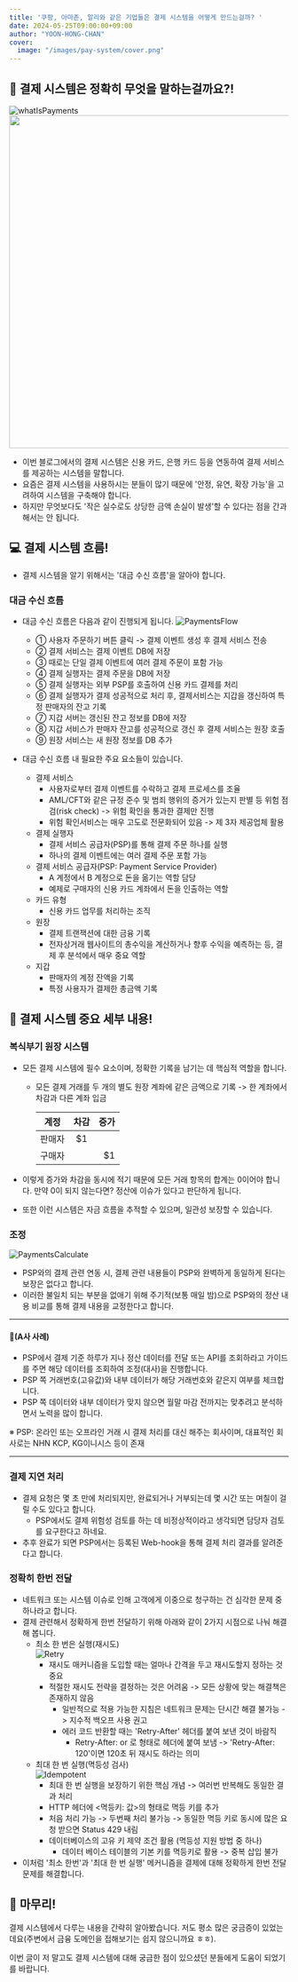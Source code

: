 ```yaml
---
title: '쿠팡, 아마존, 알리와 같은 기업들은 결제 시스템을 어떻게 만드는걸까? '
date: 2024-05-25T09:00:00+09:00
author: "YOON-HONG-CHAN"
cover:
  image: "/images/pay-system/cover.png"
---
```



## 💸 결제 시스템은 정확히 무엇을 말하는걸까요?!
![whatIsPayments](/images/pay-system/img_1.png)
<img src="/images/pay-system/img_1.png" width="600px"/><br>
- 이번 블로그에서의 결제 시스템은 신용 카드, 은행 카드 등을 연동하여 결제 서비스를 제공하는 시스템을 말합니다.
- 요즘은 결제 시스템을 사용하시는 분들이 많기 때문에 '안정, 유연, 확장 가능'을 고려하여 시스템을 구축해야 합니다.
- 하지만 무엇보다도 '작은 실수로도 상당한 금액 손실이 발생'할 수 있다는 점을 간과해서는 안 됩니다.

## 💻 결제 시스템 흐름!
- 결제 시스템을 알기 위해서는 '대금 수신 흐름'을 알아야 합니다.
### 대금 수신 흐름
- 대금 수신 흐름은 다음과 같이 진행되게 됩니다.
  ![PaymentsFlow](/images/pay-system/img.png)
  - ① 사용자 주문하기 버튼 클릭 -> 결제 이벤트 생성 후 결제 서비스 전송
  - ② 결제 서비스는 결제 이벤트 DB에 저장
  - ③ 때로는 단일 결제 이벤트에 여러 결제 주문이 포함 가능
  - ④ 결제 실행자는 결제 주문을 DB에 저장
  - ⑤ 결제 실행자는 외부 PSP를 호출하여 신용 카드 결제를 처리
  - ⑥ 결제 실행자가 결제 성공적으로 처리 후, 결제서비스는 지갑을 갱신하여 특정 판매자의 잔고 기록
  - ⑦ 지갑 서버는 갱신된 잔고 정보를 DB에 저장
  - ⑧ 지갑 서비스가 판매자 잔고를 성공적으로 갱신 후 결제 서비스는 원장 호출
  - ⑨ 원장 서비스는 새 원장 정보를 DB 추가

- 대금 수신 흐름 내 필요한 주요 요소들이 있습니다.
  - 결제 서비스
    - 사용자로부터 결제 이벤트를 수락하고 결제 프로세스를 조율
    - AML/CFT와 같은 규정 준수 및 범죄 행위의 증거가 있는지 판별 등 위험 점검(risk check) -> 위험 확인을 통과한 결제만 진행
    - 위험 확인서비스는 매우 고도로 전문화되어 있음 -> 제 3자 제공업체 활용
  - 결제 실행자
    - 결제 서비스 공급자(PSP)를 통해 결제 주문 하나를 실행
    - 하나의 결제 이벤트에는 여러 결제 주문 포함 가능
  - 결제 서비스 공급자(PSP: Payment Service Provider)
    - A 계정에서 B 계정으로 돈을 옮기는 역할 담당
    - 예제로 구매자의 신용 카드 계좌에서 돈을 인출하는 역할
  - 카드 유형
    - 신용 카드 업무를 처리하는 조직
  - 원장
    - 결제 트랜잭션에 대한 금융 기록
    - 전자상거래 웹사이트의 총수익을 계산하거나 향후 수익을 예측하는 등, 결제 후 분석에서 매우 중요 역할
  - 지갑
    - 판매자의 계정 잔액을 기록
    - 특정 사용자가 결제한 총금액 기록

## 🔎 결제 시스템 중요 세부 내용!
### 복식부기 원장 시스템
- 모든 결제 시스템에 필수 요소이며, 정확한 기록을 남기는 데 핵심적 역할을 합니다.
  - 모든 결제 거래를 두 개의 별도 원장 계좌에 같은 금액으로 기록 -> 한 계좌에서 차감과 다른 계좌 입금

    | 계정    | 차감  | 증가 |
    |-------|:---:|---:|
    | 판매자   | $1  |    |
    | 구매자   |     | $1 |

- 이렇게 증가와 차감을 동시에 적기 때문에 모든 거래 항목의 합계는 0이어야 합니다. 만약 0이 되지 않는다면? 정산에 이슈가 있다고 판단하게 됩니다.
- 또한 이런 시스템은 자금 흐름을 추적할 수 있으며, 일관성 보장할 수 있습니다.
### 조정
![PaymentsCalculate](/images/pay-system/img_2.png)
- PSP와의 결제 관련 연동 시, 결제 관련 내용들이 PSP와 완벽하게 동일하게 된다는 보장은 없다고 합니다.
- 이러한 불일치 되는 부분을 없애기 위해 주기적(보통 매일 밤)으로 PSP와의 정산 내용 비교를 통해 결제 내용을 교정한다고 합니다.
***
#### 🌆(A사 사례)
- PSP에서 결제 기준 하루가 지나 정산 데이터를 전달 또는 API를 조회하라고 가이드를 주면 해당 데이터를 조회하여 조정(대사)을 진행합니다.
- PSP 쪽 거래번호(고유값)와 내부 데이터가 해당 거래번호와 같은지 여부를 체크합니다.
- PSP 쪽 데이터와 내부 데이터가 맞지 않으면 월말 마감 전까지는 맞추려고 분석하면서 노력을 많이 합니다.

※ PSP: 온라인 또는 오프라인 거래 시 결제 처리를 대신 해주는 회사이며, 대표적인 회사로는 NHN KCP, KG이니시스 등이 존재
***

### 결제 지연 처리
- 결제 요청은 몇 초 만에 처리되지만, 완료되거나 거부되는데 몇 시간 또는 며칠이 걸릴 수도 있다고 합니다.
  - PSP에서도 결제 위험성 검토를 하는 데 비정상적이라고 생각되면 담당자 검토를 요구한다고 하네요.
- 추후 완료가 되면 PSP에서는 등록된 Web-hook을 통해 결제 처리 결과를 알려준다고 합니다.
### 정확히 한번 전달
- 네트워크 또는 시스템 이슈로 인해 고객에게 이중으로 청구하는 건 심각한 문제 중 하나라고 합니다.
- 결제 관련해서 정확하게 한번 전달하기 위해 아래와 같이 2가지 시점으로 나눠 해결해 봅니다.
  - 최소 한 번은 실행(재시도)<br>
    ![Retry](/images/pay-system/img_3.png)
    - 재시도 매커니즘을 도입할 때는 얼마나 간격을 두고 재시도할지 정하는 것 중요
    - 적절한 재시도 전략을 결정하는 것은 어려움 -> 모든 상황에 맞는 해결책은 존재하지 않음
      - 일반적으로 적용 가능한 지침은 네트워크 문제는 단시간 해결 불가능 -> 지수적 백오프 사용 권고
      - 에러 코드 반환할 때는 'Retry-After' 헤더를 붙여 보낸 것이 바람직
        - Retry-After: <http-date> or <delay-seconds> 로 형태로 헤더에 붙여 보냄 -> 'Retry-After: 120'이면 120초 뒤 재시도 하라는 의미
  - 최대 한 번 실행(멱등성 검사)<br>
    ![Idempotent](/images/pay-system/img_4.png)
    - 최대 한 번 실행을 보장하기 위한 핵심 개념 -> 여러번 반복해도 동일한 결과 처리
    - HTTP 헤더에 <멱등키: 값>의 형태로 멱등 키를 추가
    - 처음 처리 가능 -> 두번째 처리 불가능 -> 동일한 멱등 키로 동시에 많은 요청 받으면 Status 429 내림
    - 데이터베이스의 고유 키 제약 조건 활용 (멱등성 지원 방법 중 하나)
      - 데이터 베이스 테이블의 기본 키를 멱등키로 활용 -> 중복 삽입 불가
- 이처럼 '최소 한번'과 '최대 한 번 실행' 메커니즘을 결제에 대해 정확하게 한번 전달 문제를 해결합니다.

## 🍵 마무리!
결제 시스템에서 다루는 내용을 간략히 알아봤습니다. 저도 평소 많은 궁금증이 있었는데요(주변에서 금융 도메인을 접해보기는 쉽지 않으니까요 ㅎㅎ).

이번 글이 저 말고도 결제 시스템에 대해 궁금한 점이 있으셨던 분들에게 도움이 되었기를 바랍니다.
